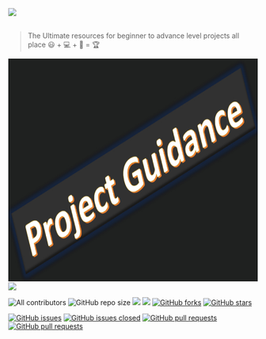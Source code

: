 <a href="https://github.com/Kushal997-das/Project-Guidance/"><img align='center' height="30" src="https://img.shields.io/badge/Project Guidance-💡-orange.svg?&style=for-the-badge&logo=TheSparksFoundation&logoColor=blue" /></a> <br> <br>

 > The Ultimate resources for beginner to advance level projects all place 😃 + 💻 + 🧠 = 🏆


<img align="center" alt="GIF"  width="900px" height='450px' src="https://github.com/Kushal997-das/Project-Guidance/blob/main/Documents/Official%20Image.jpg" />


<img align='center' height="25" src="https://img.shields.io/badge/Hola - 👋-pink.svg?&style=for-the-badge&logo=TheSparksFoundation&logoColor=blue" />
<!-- ALL-CONTRIBUTORS-BADGE:START - Do not remove or modify this section -->

![All  contributors](https://img.shields.io/github/contributors/Kushal997-das/Project-Guidance?color=green)
![GitHub repo size](https://img.shields.io/github/repo-size/Kushal997-das/Project-Guidance?color=orange)
![](https://img.shields.io/badge/Status-Ongoing-green.svg)
[![](https://img.shields.io/github/license/Kushal997-das/Project-Guidance.svg?color=red)](https://github.com/Kushal997-das/Project-Guidance)
[![GitHub forks](https://img.shields.io/github/forks/kushal997-das/Project-Guidance.svg?color=green)](https://github.com/kushal997-das/Project-Guidance/network) [![GitHub stars](https://img.shields.io/github/stars/Kushal997-das/Project-Guidance.svg?color=blue)](https://github.com/kushal997-das/Project-Guidance/stargazers)

[![GitHub issues](https://img.shields.io/github/issues/Kushal997-das/Project-Guidance.svg?color=red)](https://github.com/Kushal997-das/Project-Guidance/issues)
[![GitHub issues closed](https://img.shields.io/github/issues-closed/Kushal997-das/Project-Guidance.svg)](https://github.com/Kushal997-das/Project-Guidance/issues?q=is%3Aissue+is%3Aclosed)
[![GitHub pull requests](https://img.shields.io/github/issues-pr/Kushal997-das/Project-Guidance.svg?color=yellow)](https://github.com/Kushal997-das/Project-Guidance/pulls)
[![GitHub pull requests](https://img.shields.io/github/issues-pr-closed/Kushal997-das/Project-Guidance.svg?color=green)](https://github.com/Kushal997-das/Project-Guidance/pulls?q=is%3Apr+is%3Aclosed)

